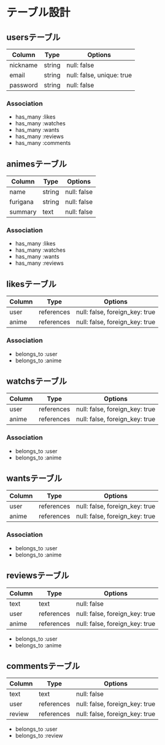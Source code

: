 # テーブル設計

## usersテーブル
| Column          | Type   | Options                   |
| --------------- | ------ | ------------------------- |
| nickname        | string | null: false               |
| email           | string | null: false, unique: true |
| password        | string | null: false               |

### Association

- has_many :likes
- has_many :watches
- has_many :wants
- has_many :reviews
- has_many :comments

## animesテーブル

| Column   | Type   | Options     |
| -------- | ------ | ----------- |
| name     | string | null: false |
| furigana | string | null: false |
| summary  | text   | null: false |

### Association

- has_many :likes
- has_many :watches
- has_many :wants
- has_many :reviews

## likesテーブル

| Column | Type       | Options                        |
| ------ | ---------- | ------------------------------ |
| user   | references | null: false, foreign_key: true |
| anime  | references | null: false, foreign_key: true |

### Association

- belongs_to :user
- belongs_to :anime

## watchsテーブル

| Column | Type       | Options                        |
| ------ | ---------- | ------------------------------ |
| user   | references | null: false, foreign_key: true |
| anime  | references | null: false, foreign_key: true |

### Association

- belongs_to :user
- belongs_to :anime

## wantsテーブル

| Column | Type       | Options                        |
| ------ | ---------- | ------------------------------ |
| user   | references | null: false, foreign_key: true |
| anime  | references | null: false, foreign_key: true |

### Association

- belongs_to :user
- belongs_to :anime

## reviewsテーブル

| Column | Type       | Options                        |
| ------ | ---------- | ------------------------------ |
| text   | text       | null: false                    |
| user   | references | null: false, foreign_key: true |
| anime  | references | null: false, foreign_key: true |

- belongs_to :user
- belongs_to :anime

## commentsテーブル

| Column | Type       | Options                        |
| ------ | ---------- | ------------------------------ |
| text   | text       | null: false                    |
| user   | references | null: false, foreign_key: true |
| review | references | null: false, foreign_key: true |

- belongs_to :user
- belongs_to :review